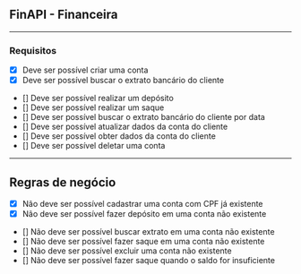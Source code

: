 ## FinAPI - Financeira

--- 

### Requisitos 

- [x] Deve ser possível criar uma conta
- [x] Deve ser possível buscar o extrato bancário do cliente
- [] Deve ser possível realizar um depósito 
- [] Deve ser possível realizar um saque
- [] Deve ser possível buscar o extrato bancário do cliente por data 
- [] Deve ser possível atualizar dados da conta do cliente 
- [] Deve ser possível obter dados da conta do cliente
- [] Deve ser possível deletar uma conta

---

## Regras de negócio 

- [x] Não deve ser possível cadastrar uma conta com CPF já existente
- [x] Não deve ser possível fazer depósito em uma conta não existente
- [] Não deve ser possível buscar extrato em uma conta não existente 
- [] Não deve ser possível fazer saque em uma conta não existente
- [] Não deve ser possível excluir uma conta não existente
- [] Não deve ser possível fazer saque quando o saldo for insuficiente 

